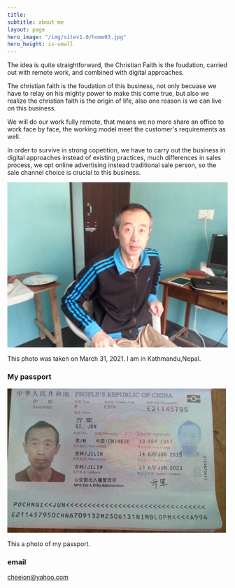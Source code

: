 ```yaml
---
title: 
subtitle: about me
layout: page
hero_image: "/img/sitev1.0/home03.jpg"
hero_height: is-small
---
```


The idea is quite straightforward, the Christian Faith is the foudation, carried out with remote work, and combined with digital approaches.

The christian faith is the foudation of this business, not only becuase we have to relay on his mighty power to make this come true, but also we realize the christian faith is the origin of life, also one reason is we can live on this business.

We will do our work fully remote, that means we no more share an office to work face by face, the working model meet the customer's requirements as well.

In order to survive in strong copetition, we have to carry out the business in digital approaches instead of existing practices, much differences in sales process, we opt online advertising instead traditional sale person, so the sale channel choice is crucial to this business.

![Me](/img/portrait.png)

This photo was taken on March 31, 2021. I am in Kathmandu,Nepal.

### My passport

![MyPassport](/img/pass.jpeg)

This a photo of my passport.

### email

cheejon@yahoo.com
